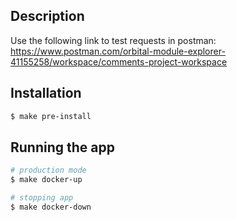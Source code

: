 ## Description

Use the following link to test requests in postman:
https://www.postman.com/orbital-module-explorer-41155258/workspace/comments-project-workspace

## Installation

```bash
$ make pre-install
```

## Running the app

```bash
# production mode
$ make docker-up
```
```bash
# stopping app
$ make docker-down
```